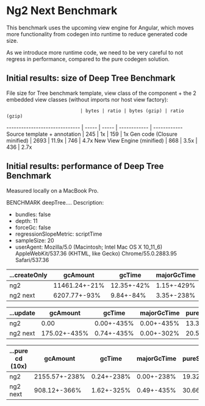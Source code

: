 # Ng2 Next Benchmark

This benchmark uses the upcoming view engine for Angular, which moves
more functionality from codegen into runtime to reduce generated code size.

As we introduce more runtime code, we need to be very careful to not
regress in performance, compared to the pure codegen solution.

## Initial results: size of Deep Tree Benchmark

File size for Tree benchmark template,
view class of the component + the 2 embedded view classes (without imports nor host view factory):

                               | bytes | ratio | bytes (gzip) | ratio (gzip)
------------------------------ | ----- | ----- | ------------ | ------------
Source template + annotation   | 245   | 1x    | 159          | 1x
Gen code (Closure minified)    | 2693  | 11.9x | 746          | 4.7x
New View Engine (minified)     | 868   | 3.5x  | 436          | 2.7x

## Initial results: performance of Deep Tree Benchmark

Measured locally on a MacBook Pro.

BENCHMARK deepTree....
Description:
- bundles: false
- depth: 11
- forceGc: false
- regressionSlopeMetric: scriptTime
- sampleSize: 20
- userAgent: Mozilla/5.0 (Macintosh; Intel Mac OS X 10_11_6) AppleWebKit/537.36 (KHTML, like Gecko) Chrome/55.0.2883.95 Safari/537.36

...createOnly   |           gcAmount |             gcTime |        majorGcTime |     pureScriptTime |         renderTime |         scriptTime
--------------- | ------------------ | ------------------ | ------------------ | ------------------ | ------------------ | ------------------
ng2             |      11461.24+-21% |         12.35+-42% |         1.15+-429% |          72.49+-4% |          49.61+-4% |          82.69+-6%
ng2 next        |       6207.77+-93% |          9.84+-84% |         3.35+-238% |          73.95+-4% |          49.86+-4% |         77.53+-10%

...update       |           gcAmount |             gcTime |        majorGcTime |     pureScriptTime |         renderTime |         scriptTime
--------------- | ------------------ | ------------------ | ------------------ | ------------------ | ------------------ | ------------------
ng2             |               0.00 |         0.00+-435% |         0.00+-435% |          13.34+-8% |          28.55+-8% |          13.34+-8%
ng2 next        |       175.02+-435% |         0.74+-435% |         0.00+-302% |         20.55+-12% |          28.00+-6% |         20.55+-12%

...pure cd (10x) |           gcAmount |             gcTime |        majorGcTime |     pureScriptTime |         renderTime |         scriptTime
--------------- | ------------------ | ------------------ | ------------------ | ------------------ | ------------------ | ------------------
ng2             |      2155.57+-238% |         0.24+-238% |         0.00+-238% |          19.32+-9% |           2.54+-6% |          19.32+-9%
ng2 next        |       908.12+-366% |         1.62+-325% |         0.49+-435% |          30.66+-6% |          2.62+-19% |          30.66+-6%
